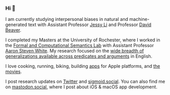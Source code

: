 ### Hi 👋

<p>I am currently studying interpersonal biases in natural and machine-generated text with Assistant Professor <a href="https://jessyli.com">Jessy Li</a> and Professor <a href="https://liberalarts.utexas.edu/linguistics/faculty/dib97">David Beaver</a>.</p>

<p>I completed my Masters at the University of Rochester, where I worked in the <a href="http://factslab.io">Formal and Computational Semantics Lab</a> with Assistant Professor <a href="http://aaronstevenwhite.io">Aaron Steven White</a>. My research focused on the <a href="https://www.mitpressjournals.org/doi/full/10.1162/tacl_a_00285">wide breadth of generalizations available across predicates and arguments</a> in English.</p>

<p>I love cooking, running, biking, building <a href="https://venkatasg.me/apps/">apps</a> for Apple platforms, and <a href="https://letterboxd.com/venkatasg/">the movies</a>.</p>

<p>I post research updates on <a href="https://twitter.com/_venkatasg">Twitter</a> and <a rel="me" href="https://sigmoid.social/@venkatasg">sigmoid.social</a>. You can also find me on <a rel="me" href="https://mastodon.social/@venkatasg">mastodon.social</a>, where I post about iOS & macOS app development.</p>
